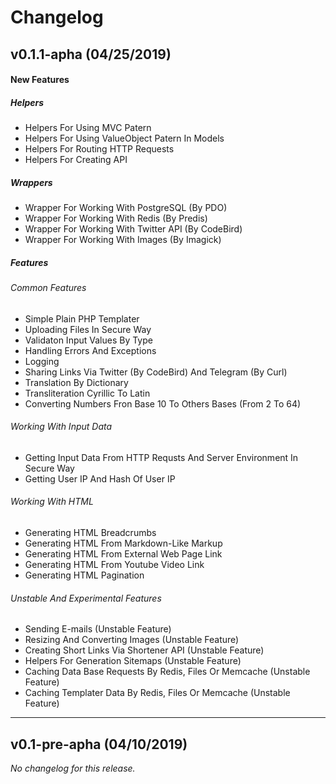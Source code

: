 # Changelog

## v0.1.1-apha (04/25/2019)

#### New Features

##### Helpers

- Helpers For Using MVC Patern
- Helpers For Using ValueObject Patern In Models
- Helpers For Routing HTTP Requests
- Helpers For Creating API

##### Wrappers

- Wrapper For Working With PostgreSQL (By PDO)
- Wrapper For Working With Redis (By Predis)
- Wrapper For Working With Twitter API (By CodeBird)
- Wrapper For Working With Images (By Imagick)

##### Features

###### Common Features

- Simple Plain PHP Templater
- Uploading Files In Secure Way
- Validaton Input Values By Type
- Handling Errors And Exceptions
- Logging
- Sharing Links Via Twitter (By CodeBird) And Telegram (By Curl)
- Translation By Dictionary
- Transliteration Cyrillic To Latin
- Converting Numbers Fron Base 10 To Others Bases (From 2 To 64)

###### Working With Input Data

- Getting Input Data From HTTP Requsts And Server Environment In Secure Way
- Getting User IP And Hash Of User IP

###### Working With HTML

- Generating HTML Breadcrumbs
- Generating HTML From Markdown-Like Markup
- Generating HTML From External Web Page Link
- Generating HTML From Youtube Video Link
- Generating HTML Pagination

###### Unstable And Experimental Features

- Sending E-mails (Unstable Feature)
- Resizing And Converting Images (Unstable Feature)
- Creating Short Links Via Shortener API (Unstable Feature)
- Helpers For Generation Sitemaps (Unstable Feature)
- Caching Data Base Requests By Redis, Files Or Memcache (Unstable Feature)
- Caching Templater Data By Redis, Files Or Memcache (Unstable Feature)

---

## v0.1-pre-apha (04/10/2019)
*No changelog for this release.*